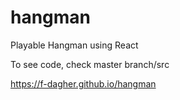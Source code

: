 # hangman
Playable Hangman using React

To see code, check master branch/src

https://f-dagher.github.io/hangman
